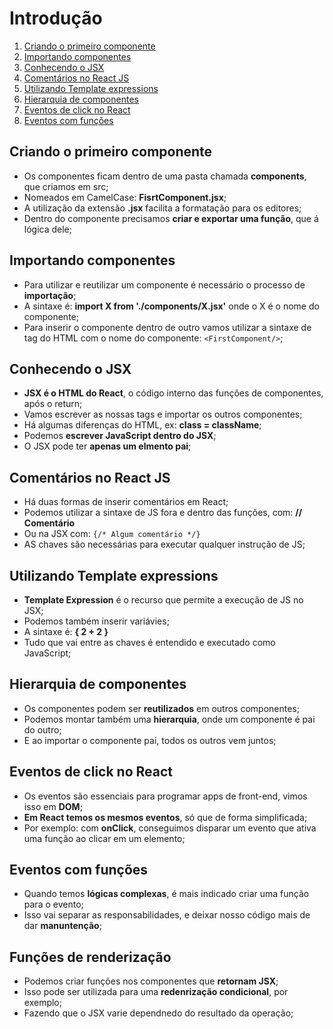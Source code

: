 # Introdução

1. [Criando o primeiro componente](#criando-o-primeiro-componente)
2. [Importando componentes](#importando-componentes)
3. [Conhecendo o JSX](#conhecendo-o-jsx)
4. [Comentários no React JS](#comentários-no-react-js)
5. [Utilizando Template expressions](#utilizando-template-expressions)
6. [Hierarquia de componentes](#hierarquia-de-componentes)
7. [Eventos de click no React](#eventos-de-click-no-react)
8. [Eventos com funções](#eventos-com-funções)

## Criando o primeiro componente

- Os componentes ficam dentro de uma pasta chamada **components**, que criamos em src;
- Nomeados em CamelCase: **FisrtComponent.jsx**;
- A utilização da extensão **.jsx** facilita a formatação para os editores;
- Dentro do componente precisamos **criar e exportar uma função**, que á lógica dele;

## Importando componentes

- Para utilizar e reutilizar um componente é necessário o processo de **importação**;
- A sintaxe é: **import X from './components/X.jsx'** onde o X é o nome do componente;
- Para inserir o componente dentro de outro vamos utilizar a sintaxe de tag do HTML com o nome do componente: `<FirstComponent/>`;

## Conhecendo o JSX

- **JSX é o HTML do React**, o código interno das funções de componentes, após o return;
- Vamos escrever as nossas tags e importar os outros componentes;
- Há algumas diferenças do HTML, ex: **class = className**;
- Podemos **escrever JavaScript dentro do JSX**;
- O JSX pode ter **apenas um elmento pai**;

## Comentários no React JS

- Há duas formas de inserir comentários em React;
- Podemos utilizar a sintaxe de JS fora e dentro das funções, com: **// Comentário**
- Ou na JSX com: `{/* Algum comentário */}`
- AS chaves são necessárias para executar qualquer instrução de JS;

## Utilizando Template expressions

- **Template Expression** é o recurso que permite a execução de JS no JSX;
- Podemos também inserir variávies;
- A sintaxe é: **{ 2 + 2 }**
- Tudo que vai entre as chaves é entendido e executado como JavaScript;

## Hierarquia de componentes

- Os componentes podem ser **reutilizados** em outros componentes;
- Podemos montar também uma **hierarquia**, onde um componente é pai do outro;
- E ao importar o componente pai, todos os outros vem juntos;

## Eventos de click no React

- Os eventos são essenciais para programar apps de front-end, vimos isso em **DOM**;
- **Em React temos os mesmos eventos**, só que de forma simplificada;
- Por exemplo: com **onClick**, conseguimos disparar um evento que ativa uma função ao clicar em um elemento;

## Eventos com funções

- Quando temos **lógicas complexas**, é mais indicado criar uma função para o evento;
- Isso vai separar as responsabilidades, e deixar nosso código mais de dar **manuntenção**;

## Funções de renderização

- Podemos criar funções nos componentes que **retornam JSX**;
- Isso pode ser utilizada para uma **redenrização condicional**, por exemplo;
- Fazendo que o JSX varie dependnedo do resultado da operação;